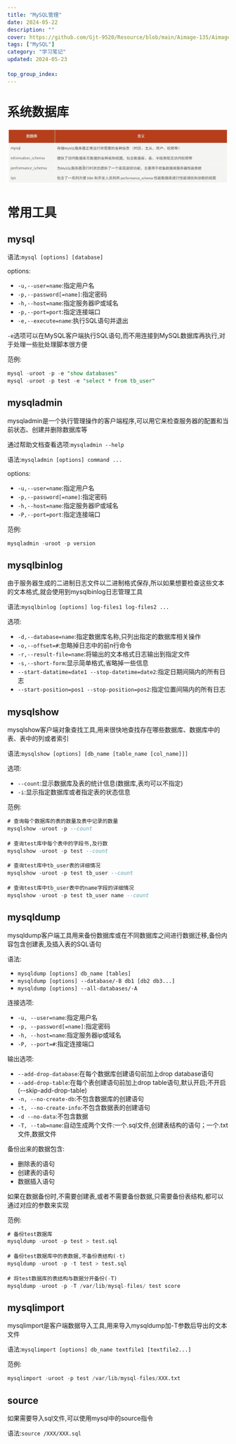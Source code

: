 ```yaml
---
title: "MySQL管理"
date: 2024-05-22
description: ""
cover: https://github.com/Gjt-9520/Resource/blob/main/Aimage-135/Aimage24.jpg?raw=true
tags: ["MySQL"]
category: "学习笔记"
updated: 2024-05-23
 
top_group_index: 
---
```


# 系统数据库

![MySQL数据库自带的4个数据库](../images/MySQL数据库自带的4个数据库.png)

# 常用工具

## mysql

语法:`mysql [options] [database]`

options:
- `-u,--user=name`:指定用户名
- `-p,--password[=name]`:指定密码
- `-h,--host=name`:指定服务器IP或域名
- `-p,--port=port`:指定连接端口
- `-e,--execute=name`:执行SQL语句并退出

`-e`选项可以在MySQL客户端执行SQL语句,而不用连接到MySQL数据库再执行,对于处理一些批处理脚本很方便

范例:

```sql
mysql -uroot -p -e "show databases"
mysql -uroot -p test -e "select * from tb_user"
```

## mysqladmin

mysqladmin是一个执行管理操作的客户端程序,可以用它来检查服务器的配置和当前状态、创建并删除数据库等

通过帮助文档查看选项:`mysqladmin --help`

语法:`mysqladmin [options] command ...`

options:
- `-u,--user=name`:指定用户名
- `-p,--password[=name]`:指定密码
- `-h,--host=name`:指定服务器IP或域名
- `-P,--port=port`:指定连接端口

范例:

```sql
mysqladmin -uroot -p version
```

## mysqlbinlog

由于服务器生成的二进制日志文件以二进制格式保存,所以如果想要检查这些文本的文本格式,就会使用到mysqlbinlog日志管理工具

语法:`mysqlbinlog [options] log-files1 log-files2 ...`

选项:
- `-d,--database=name`:指定数据库名称,只列出指定的数据库相关操作
- `-o,--offset=#`:忽略掉日志中的前n行命令
- `-r,--result-file=name`:将输出的文本格式日志输出到指定文件
- `-s,--short-form`:显示简单格式,省略掉一些信息
- `--start-datatime=date1 --stop-datetime=date2`:指定日期间隔内的所有日志
- `--start-position=pos1 --stop-position=pos2`:指定位置间隔内的所有日志

## mysqlshow

mysqlshow客户端对象查找工具,用来很快地查找存在哪些数据库、数据库中的表、表中的列或者索引

语法:`mysqlshow [options] [db_name [table_name [col_name]]]`

选项:
- `--count`:显示数据库及表的统计信息(数据库,表均可以不指定)
- `-i`:显示指定数据库或者指定表的状态信息

范例:

```sql
# 查询每个数据库的表的数量及表中记录的数量
mysqlshow -uroot -p --count

# 查询test库中每个表中的字段书,及行数
mysqlshow -uroot -p test --count

# 查询test库中tb_user表的详细情况
mysqlshow -uroot -p test tb_user --count

# 查询test库中tb_user表中的name字段的详细情况
mysqlshow -uroot -p test tb_user name --count
```

## mysqldump

mysqldump客户端工具用来备份数据库或在不同数据库之间进行数据迁移,备份内容包含创建表,及插入表的SQL语句

语法:
- `mysqldump [options] db_name [tables]`
- `mysqldump [options] --database/-B db1 [db2 db3...]`
- `mysqldump [options] --all-databases/-A`

连接选项:
- `-u, --user=name`:指定用户名
- `-p, --password[=name]`:指定密码
- `-h, --host=name`:指定服务器ip或域名
- `-P, --port=#`:指定连接端口

输出选项:
- `--add-drop-database`:在每个数据库创建语句前加上drop database语句
- `--add-drop-table`:在每个表创建语句前加上drop table语句,默认开启;不开启 (--skip-add-drop-table)
- `-n, --no-create-db`:不包含数据库的创建语句
- `-t, --no-create-info`:不包含数据表的创建语句
- `-d --no-data`:不包含数据
- `-T, --tab=name`:自动生成两个文件:一个.sql文件,创建表结构的语句；一个.txt文件,数据文件

备份出来的数据包含:
- 删除表的语句
- 创建表的语句
- 数据插入语句

如果在数据备份时,不需要创建表,或者不需要备份数据,只需要备份表结构,都可以通过对应的参数来实现

范例:

```sql
# 备份test数据库
mysqldump -uroot -p test > test.sql

# 备份test数据库中的表数据,不备份表结构(-t)
mysqldump -uroot -p -t test > test.sql

# 将test数据库的表结构与数据分开备份(-T)
mysqldump -uroot -p -T /var/lib/mysql-files/ test score
```

## mysqlimport

mysqlimport是客户端数据导入工具,用来导入mysqldump加-T参数后导出的文本文件

语法:`mysqlimport [options] db_name textfile1 [textfile2...]`

范例:

```sql
mysqlimport -uroot -p test /var/lib/mysql-files/XXX.txt
```

## source

如果需要导入sql文件,可以使用mysql中的source指令

语法:`source /XXX/XXX.sql`
